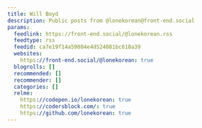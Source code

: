 ```yaml
---
title: Will Boyd
description: Public posts from @lonekorean@front-end.social
params:
  feedlink: https://front-end.social/@lonekorean.rss
  feedtype: rss
  feedid: ca7e19f14a59084e4d524081bc618a39
  websites:
    https://front-end.social/@lonekorean: true
  blogrolls: []
  recommended: []
  recommender: []
  categories: []
  relme:
    https://codepen.io/lonekorean: true
    https://codersblock.com/: true
    https://github.com/lonekorean: true
---
```


